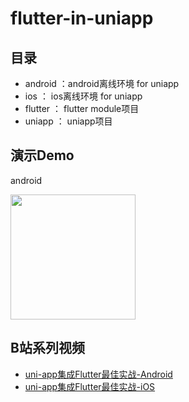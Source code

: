 # flutter-in-uniapp

## 目录

- android ：android离线环境 for uniapp
- ios ： ios离线环境 for uniapp
- flutter ： flutter module项目
- uniapp ： uniapp项目

## 演示Demo

android

<img decoding="async" src="https://oss.tian-qi.wang/downloads/demo.png" width="200px">

## B站系列视频

* [uni-app集成Flutter最佳实战-Android](https://www.bilibili.com/video/BV1XP411f7GQ/)
* [uni-app集成Flutter最佳实战-iOS](https://www.bilibili.com/video/BV1t24y1x7cQ/)
